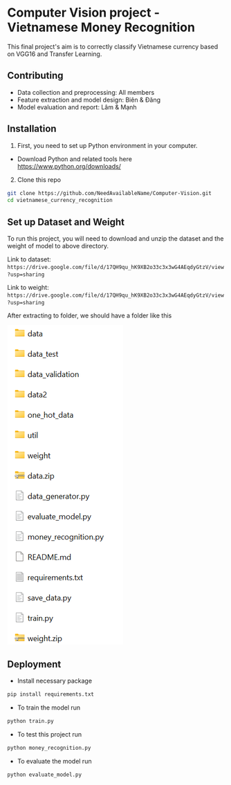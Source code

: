 
# Computer Vision project - Vietnamese Money Recognition

This final project's aim is to correctly classify Vietnamese currency based on VGG16 and Transfer Learning.



## Contributing

- Data collection and preprocessing: All members
- Feature extraction and model design: Biên & Đăng
- Model evaluation and report: Lâm & Mạnh


## Installation

1. First, you need to set up Python environment in your computer.

- Download Python and related tools here https://www.python.org/downloads/
2. Clone this repo
```bash
git clone https://github.com/NeedAvailableName/Computer-Vision.git
cd vietnamese_currency_recognition
```
    
## Set up Dataset and Weight

To run this project, you will need to download and unzip the dataset and the weight of model to above directory.

Link to dataset: 
`https://drive.google.com/file/d/17QH9qu_hK9XB2o33c3x3wG4AEqdyGtzV/view?usp=sharing`

Link to weight:
`https://drive.google.com/file/d/17QH9qu_hK9XB2o33c3x3wG4AEqdyGtzV/view?usp=sharing`

After extracting to folder, we should have a folder like this

![GitHub Logo](https://github.com/NeedAvailableName/Computer-Vision/blob/master/Screenshot%202024-02-02%20115545.png?raw=true)



## Deployment
- Install necessary package
```bash
pip install requirements.txt
```
- To train the model run
```bash
python train.py
```
- To test this project run
```bash
python money_recognition.py
```
- To evaluate the model run
```bash
python evaluate_model.py
```
